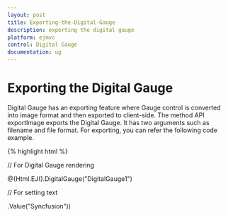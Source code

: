 ```yaml
---
layout: post
title: Exporting-the-Digital-Gauge
description: exporting the digital gauge
platform: ejmvc
control: Digital Gauge
documentation: ug
---
```


# Exporting the Digital Gauge

Digital Gauge has an exporting feature where Gauge control is converted into image format and then exported to client-side. The method API exportImage exports the Digital Gauge. It has two arguments such as filename and file format. For exporting, you can refer the following code example.


{% highlight html %}

// For Digital Gauge rendering

@(Html.EJ().DigitalGauge("DigitalGauge1")

// For setting text

.Value("Syncfusion"))

<script>

$("#DigitalGauge1").ejDigitalGauge("exportImage", "Digital", "PNG");

<script/>

{% endhighlight %}


Execute the above code examples to render the DigitalGauge as follows.

![](Exporting-the-Digital-Gauge_images/Exporting-the-Digital-Gauge_img1.png)





